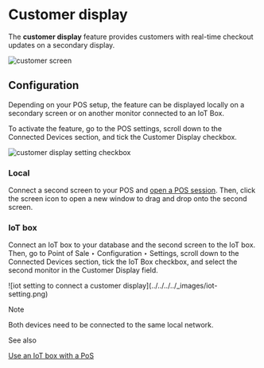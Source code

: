 # Customer display

The **customer display** feature provides customers with real-time checkout
updates on a secondary display.

![customer screen](../../../../_images/display.png)

## Configuration

Depending on your POS setup, the feature can be displayed locally on a
secondary screen or on another monitor connected to an IoT Box.

To activate the feature, go to the POS settings, scroll down to the Connected
Devices section, and tick the Customer Display checkbox.

![customer display setting checkbox](../../../../_images/feature-setting.png)

### Local

Connect a second screen to your POS and [open a POS
session](../../point_of_sale.html#pos-session-start). Then, click the screen
icon to open a new window to drag and drop onto the second screen.

### IoT box

Connect an IoT box to your database and the second screen to the IoT box.
Then, go to Point of Sale ‣ Configuration ‣ Settings, scroll down to the
Connected Devices section, tick the IoT Box checkbox, and select the second
monitor in the Customer Display field.

![iot setting to connect a customer display](../../../../_images/iot-
setting.png)

Note

Both devices need to be connected to the same local network.

See also

[Use an IoT box with a PoS](../../../general/iot/config/pos.html)

